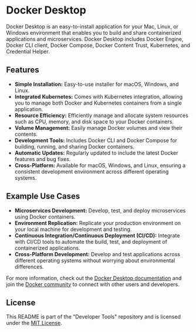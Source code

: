 # Docker Desktop

Docker Desktop is an easy-to-install application for your Mac, Linux, or Windows environment that enables you to build and share containerized applications and microservices. Docker Desktop includes Docker Engine, Docker CLI client, Docker Compose, Docker Content Trust, Kubernetes, and Credential Helper.

## Features

- **Simple Installation:** Easy-to-use installer for macOS, Windows, and Linux.
- **Integrated Kubernetes:** Comes with Kubernetes integration, allowing you to manage both Docker and Kubernetes containers from a single application.
- **Resource Efficiency:** Efficiently manage and allocate system resources such as CPU, memory, and disk space to your Docker containers.
- **Volume Management:** Easily manage Docker volumes and view their contents.
- **Development Tools:** Includes Docker CLI and Docker Compose for building, running, and sharing Docker containers.
- **Automatic Updates:** Regularly updated to include the latest Docker features and bug fixes.
- **Cross-Platform:** Available for macOS, Windows, and Linux, ensuring a consistent development environment across different operating systems.

## Example Use Cases

- **Microservices Development:** Develop, test, and deploy microservices using Docker containers.
- **Environment Replication:** Replicate your production environment on your local machine for development and testing.
- **Continuous Integration/Continuous Deployment (CI/CD):** Integrate with CI/CD tools to automate the build, test, and deployment of containerized applications.
- **Cross-Platform Development:** Develop and test applications across different operating systems without worrying about environmental differences.

For more information, check out the [Docker Desktop documentation](https://docs.docker.com/desktop/) and join the [Docker community](https://forums.docker.com/) to connect with other users and developers.

## License

This README is part of the "Developer Tools" repository and is licensed under the [MIT License](../LICENSE).
